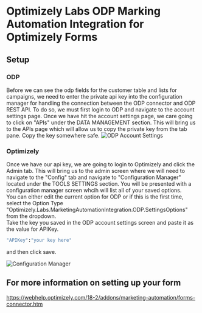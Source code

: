 # Optimizely Labs ODP Marking Automation Integration for Optimizely Forms
## Setup
### ODP
Before we can see the odp fields for the customer table and lists for campaigns, we need to enter the private api key into the configuration manager for handling the connection between the ODP connector and ODP REST API.
To do so, we must first login to ODP and navigate to the account settings page.  Once we have hit the account settings page, we care going to click on "APIs" under the DATA MANAGEMENT section.  This will bring us to the APIs page which will allow us to copy the private key from the tab pane.
Copy the key somewhere safe.
![ODP Account Settings](https://github.com/optimizely/marketingautomationintegration-odp/blob/main/images/ODP-AccountSettings.png)
### Optimizely
Once we have our api key, we are going to login to Optimizely and click the Admin tab.  This will bring us to the admin screen where we will need to navigate to the "Config" tab and navigate to "Configuration Manager" located under the TOOLS SETTINGS section.  You will be presented with a configuration manager screen whcih will list all of your saved options.  
You can either edit the current option for ODP or if this is the first time, select the Option Type "Optimizely.Labs.MarketingAutomationIntegration.ODP.SettingsOptions" from the dropdown.  
Take the key you saved in the ODP account settings screen and paste it as the value for APIKey.  
```sh
"APIKey":"your key here"
```
and then click save.

![Configuration Manager](https://github.com/optimizely/marketingautomationintegration-odp/blob/main/images/optimizely-connector-configuration.png)

## For more information on setting up your form
https://webhelp.optimizely.com/18-2/addons/marketing-automation/forms-connector.htm
